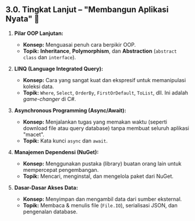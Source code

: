 ## 3.0. Tingkat Lanjut – "Membangun Aplikasi Nyata" 🚀

1.  **Pilar OOP Lanjutan:**
    * **Konsep:** Menguasai penuh cara berpikir OOP.
    * **Topik:** **Inheritance**, **Polymorphism**, dan **Abstraction** (`abstract class` dan `interface`).

2.  **LINQ (Language Integrated Query):**
    * **Konsep:** Cara yang sangat kuat dan ekspresif untuk memanipulasi koleksi data.
    * **Topik:** `Where`, `Select`, `OrderBy`, `FirstOrDefault`, `ToList`, dll. Ini adalah *game-changer* di C#.

3.  **Asynchronous Programming (Async/Await):**
    * **Konsep:** Menjalankan tugas yang memakan waktu (seperti download file atau query database) tanpa membuat seluruh aplikasi "macet".
    * **Topik:** Kata kunci `async` dan `await`.

4.  **Manajemen Dependensi (NuGet):**
    * **Konsep:** Menggunakan pustaka (library) buatan orang lain untuk mempercepat pengembangan.
    * **Topik:** Mencari, menginstal, dan mengelola paket dari NuGet.

5.  **Dasar-Dasar Akses Data:**
    * **Konsep:** Menyimpan dan mengambil data dari sumber eksternal.
    * **Topik:** Membaca & menulis file (`File.IO`), serialisasi JSON, dan pengenalan database.
